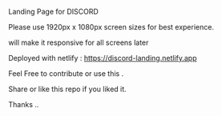 Landing Page for DISCORD

Please use 1920px x 1080px screen sizes for best experience.

will make it responsive for all screens later

Deployed with netlify : https://discord-landing.netlify.app

Feel Free to contribute or use this .

Share or like this repo if you liked it.

Thanks ..
